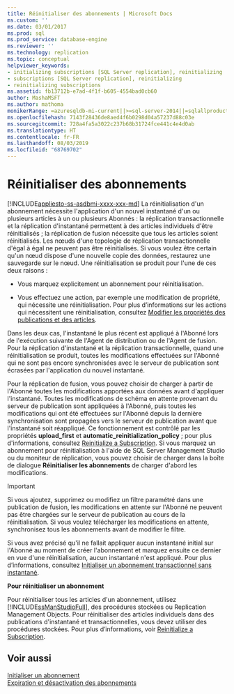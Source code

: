 ```yaml
---
title: Réinitialiser des abonnements | Microsoft Docs
ms.custom: ''
ms.date: 03/01/2017
ms.prod: sql
ms.prod_service: database-engine
ms.reviewer: ''
ms.technology: replication
ms.topic: conceptual
helpviewer_keywords:
- initializing subscriptions [SQL Server replication], reinitializing
- subscriptions [SQL Server replication], reinitializing
- reinitializing subscriptions
ms.assetid: fb13712b-e7ad-4f1f-b605-4554bad0cb60
author: MashaMSFT
ms.author: mathoma
monikerRange: =azuresqldb-mi-current||>=sql-server-2014||=sqlallproducts-allversions
ms.openlocfilehash: 7143f28436de8aed4f6b0298d04a57237d88c03e
ms.sourcegitcommit: 728a4fa5a3022c237b68b31724fce441c4e4d0ab
ms.translationtype: HT
ms.contentlocale: fr-FR
ms.lasthandoff: 08/03/2019
ms.locfileid: "68769702"
---
```

# <a name="reinitialize-subscriptions"></a>Réinitialiser des abonnements
[!INCLUDE[appliesto-ss-asdbmi-xxxx-xxx-md](../../includes/appliesto-ss-asdbmi-xxxx-xxx-md.md)]
  La réinitialisation d'un abonnement nécessite l'application d'un nouvel instantané d'un ou plusieurs articles à un ou plusieurs Abonnés : la réplication transactionnelle et la réplication d'instantané permettent à des articles individuels d'être réinitialisés ; la réplication de fusion nécessite que tous les articles soient réinitialisés. Les nœuds d'une topologie de réplication transactionnelle d'égal à égal ne peuvent pas être réinitialisés. Si vous voulez être certain qu'un nœud dispose d'une nouvelle copie des données, restaurez une sauvegarde sur le nœud. Une réinitialisation se produit pour l'une de ces deux raisons :  
  
-   Vous marquez explicitement un abonnement pour réinitialisation.  
  
-   Vous effectuez une action, par exemple une modification de propriété, qui nécessite une réinitialisation. Pour plus d’informations sur les actions qui nécessitent une réinitialisation, consultez [Modifier les propriétés des publications et des articles](../../relational-databases/replication/publish/change-publication-and-article-properties.md).  
  
 Dans les deux cas, l'instantané le plus récent est appliqué à l'Abonné lors de l'exécution suivante de l'Agent de distribution ou de l'Agent de fusion. Pour la réplication d'instantané et la réplication transactionnelle, quand une réinitialisation se produit, toutes les modifications effectuées sur l'Abonné qui ne sont pas encore synchronisées avec le serveur de publication sont écrasées par l'application du nouvel instantané.  
  
 Pour la réplication de fusion, vous pouvez choisir de charger à partir de l'Abonné toutes les modifications apportées aux données avant d'appliquer l'instantané. Toutes les modifications de schéma en attente provenant du serveur de publication sont appliquées à l'Abonné, puis toutes les modifications qui ont été effectuées sur l'Abonné depuis la dernière synchronisation sont propagées vers le serveur de publication avant que l'instantané soit réappliqué. Ce fonctionnement est contrôlé par les propriétés **upload_first** et **automatic_reinitialization_policy** ; pour plus d'informations, consultez [Reinitialize a Subscription](../../relational-databases/replication/reinitialize-a-subscription.md). Si vous marquez un abonnement pour réinitialisation à l'aide de SQL Server Management Studio ou du moniteur de réplication, vous pouvez choisir de charger dans la boîte de dialogue **Réinitialiser les abonnements** de charger d'abord les modifications.  
  
> [!IMPORTANT]  
>  Si vous ajoutez, supprimez ou modifiez un filtre paramétré dans une publication de fusion, les modifications en attente sur l'Abonné ne peuvent pas être chargées sur le serveur de publication au cours de la réinitialisation. Si vous voulez télécharger les modifications en attente, synchronisez tous les abonnements avant de modifier le filtre.  
  
 Si vous avez précisé qu'il ne fallait appliquer aucun instantané initial sur l'Abonné au moment de créer l'abonnement et marquez ensuite ce dernier en vue d'une réinitialisation, aucun instantané n'est appliqué. Pour plus d’informations, consultez [Initialiser un abonnement transactionnel sans instantané](../../relational-databases/replication/initialize-a-transactional-subscription-without-a-snapshot.md).  
  
 **Pour réinitialiser un abonnement**  
  
 Pour réinitialiser tous les articles d'un abonnement, utilisez [!INCLUDE[ssManStudioFull](../../includes/ssmanstudiofull-md.md)], des procédures stockées ou Replication Management Objects. Pour réinitialiser des articles individuels dans des publications d'instantané et transactionnelles, vous devez utiliser des procédures stockées. Pour plus d’informations, voir [Reinitialize a Subscription](../../relational-databases/replication/reinitialize-a-subscription.md).  
  
## <a name="see-also"></a>Voir aussi  
 [Initialiser un abonnement](../../relational-databases/replication/initialize-a-subscription.md)   
 [Expiration et désactivation des abonnements](../../relational-databases/replication/subscription-expiration-and-deactivation.md)  
  
  
